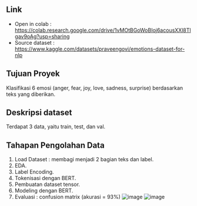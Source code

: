 ## **Link**
- Open in colab : https://colab.research.google.com/drive/1vMOtBGoWoBIoj6acousXXl8Tlgav9oAg?usp=sharing
- Source dataset : https://www.kaggle.com/datasets/praveengovi/emotions-dataset-for-nlp

## **Tujuan Proyek**  
Klasifikasi 6 emosi (anger, fear, joy, love, sadness, surprise) berdasarkan teks yang diberikan.

## **Deskripsi dataset** 
Terdapat 3 data, yaitu train, test, dan val.

## **Tahapan Pengolahan Data** 
1. Load Dataset : membagi menjadi 2 bagian teks dan label.
2. EDA.
3. Label Encoding.
4. Tokenisasi dengan BERT.
5. Pembuatan dataset tensor.
6. Modeling dengan BERT.
7. Evaluasi : confusion matrix (akurasi = 93%)
   ![image](https://github.com/user-attachments/assets/e891a902-7e1a-4779-8265-6a3e4442a6ba)
   ![image](https://github.com/user-attachments/assets/89db68d8-2f04-4049-b95c-ecde44e456e6)

